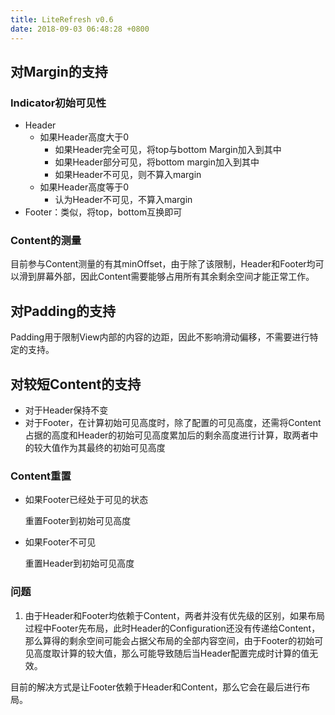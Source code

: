 ```yaml
---
title: LiteRefresh v0.6
date: 2018-09-03 06:48:28 +0800
---
```

## 对Margin的支持
### Indicator初始可见性
- Header
    + 如果Header高度大于0
        + 如果Header完全可见，将top与bottom Margin加入到其中
        + 如果Header部分可见，将bottom margin加入到其中
        + 如果Header不可见，则不算入margin
    + 如果Header高度等于0
        + 认为Header不可见，不算入margin
- Footer：类似，将top，bottom互换即可

### Content的测量
目前参与Content测量的有其minOffset，由于除了该限制，Header和Footer均可以滑到屏幕外部，因此Content需要能够占用所有其余剩余空间才能正常工作。

## 对Padding的支持
Padding用于限制View内部的内容的边距，因此不影响滑动偏移，不需要进行特定的支持。

## 对较短Content的支持
- 对于Header保持不变
- 对于Footer，在计算初始可见高度时，除了配置的可见高度，还需将Content占据的高度和Header的初始可见高度累加后的剩余高度进行计算，取两者中的较大值作为其最终的初始可见高度
### Content重置
- 如果Footer已经处于可见的状态

    重置Footer到初始可见高度

- 如果Footer不可见

    重置Header到初始可见高度

### 问题
1. 由于Header和Footer均依赖于Content，两者并没有优先级的区别，如果布局过程中Footer先布局，此时Header的Configuration还没有传递给Content，那么算得的剩余空间可能会占据父布局的全部内容空间，由于Footer的初始可见高度取计算的较大值，那么可能导致随后当Header配置完成时计算的值无效。

目前的解决方式是让Footer依赖于Header和Content，那么它会在最后进行布局。